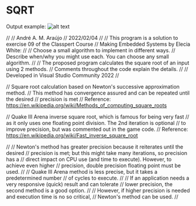 # SQRT

Output example:
![alt text](https://github.com/andremdaraujo/SQRT/master/EX09.jpg?raw=true)

//
//	André A. M. Araújo
//	2022/02/04
//
//	This program is a solution to exercise 09 of the Classpert Course
//	Making Embedded Systems by Elecia White:
//
//	Choose a small algorithm to implement in different ways. 
//  Describe when/why you might use each. You can choose any small algorithm.
// 
//  The proposed program calculates the square root of an input using 2 methods.
//  Comments throughout the code explain the details.
// 
//  Developed in Visual Studio Community 2022
//

// Square root calculation based on Newton's successive approximation method.
// This method has convergence assured and can be repeated until the desired
// precision is met
// Reference: https://en.wikipedia.org/wiki/Methods_of_computing_square_roots

// Quake III Arena inverse square root, which is famous for being very fast
// as it only uses one floating point division. The 2nd iteration is optional
// to improve precision, but was commented out in the game code.
// Reference: https://en.wikipedia.org/wiki/Fast_inverse_square_root

// 
// Newton's method has greater precision because it reiterates until the desired
// precision is met; but this might take many iterations, so precision has a 
// direct impact on CPU use (and time to execute). However, to achieve even higher
// precision, double precision floating point must be used.
// 
// Quake III Arena method is less precise, but it takes a predetermined number
// of cycles to execute.
// 
// If an application needs a very responsive (quick) result and can tolerate
// lower precision, the second method is a good option. 
// 
// However, if higher precision is needed and execution time is no so critical,
// Newton's method can be used.
//
